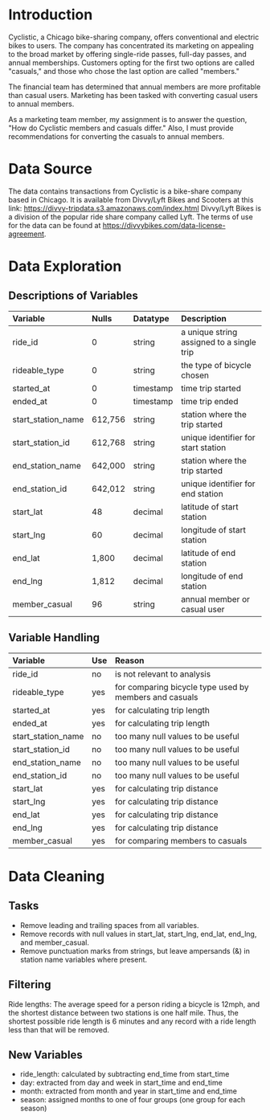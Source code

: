 # Introduction
Cyclistic, a Chicago bike-sharing company, offers conventional and electric bikes to users. The company has concentrated its marketing on appealing to the broad market by offering single-ride passes, full-day passes, and annual memberships. Customers opting for the first two options are called "casuals," and those who chose the last option are called "members."

The financial team has determined that annual members are more profitable than casual users. Marketing has been tasked with converting casual users to annual members.

As a marketing team member, my assignment is to answer the question, "How do Cyclistic members and casuals differ." Also, I must provide recommendations for converting the casuals to annual members.

# Data Source
The data contains transactions from Cyclistic is a bike-share company based in Chicago. It is available from Divvy/Lyft Bikes and Scooters at this link: https://divvy-tripdata.s3.amazonaws.com/index.html Divvy/Lyft Bikes is a division of the popular ride share company called Lyft. The terms of use for the data can be found at https://divvybikes.com/data-license-agreement.

# Data Exploration
## Descriptions of Variables
| Variable           | Nulls   | Datatype  | Description                               |
| :---               | :---    | :---      | :---                                      |
| ride_id            | 0       | string    | a unique string assigned to a single trip |
| rideable_type      | 0       | string    | the type of bicycle chosen                |
| started_at         | 0       | timestamp | time trip started                         |
| ended_at           | 0       | timestamp | time trip ended                           |
| start_station_name | 612,756 | string    | station where the trip started            |
| start_station_id   | 612,768 | string    | unique identifier for start station       |
| end_station_name   | 642,000 | string    | station where the trip started            |
| end_station_id     | 642,012 | string    | unique identifier for end station         |
| start_lat          | 48      | decimal   | latitude of start station                 |
| start_lng          | 60      | decimal   | longitude of start station                |
| end_lat            | 1,800   | decimal   | latitude of end station                   |
| end_lng            | 1,812   | decimal   | longitude of end station                  |
| member_casual      | 96      | string    | annual member or casual user              |

## Variable Handling
| Variable           | Use | Reason                                                 |
| :---               | :---| :---                                                   |
| ride_id            | no  | is not relevant to analysis                            |  
| rideable_type      | yes | for comparing bicycle type used by members and casuals |
| started_at         | yes | for calculating trip length                            |
| ended_at           | yes | for calculating trip length                            |
| start_station_name | no  | too many null values to be useful                      |
| start_station_id   | no  | too many null values to be useful                      |
| end_station_name   | no  | too many null values to be useful                      |
| end_station_id     | no  | too many null values to be useful                      |
| start_lat          | yes | for calculating trip distance                          |
| start_lng          | yes | for calculating trip distance                          |
| end_lat            | yes | for calculating trip distance                          |
| end_lng            | yes | for calculating trip distance                          |
| member_casual      | yes | for comparing members to casuals                       |

# Data Cleaning
## Tasks
- Remove leading and trailing spaces from all variables.
- Remove records with null values in start_lat, start_lng, end_lat, end_lng, and member_casual.
- Remove punctuation marks from strings, but leave ampersands (&) in station name variables where present.

## Filtering
Ride lengths:
The average speed for a person riding a bicycle is 12mph, and the shortest distance between two stations is one half mile. Thus, the shortest possible ride length is 6 minutes and any record with a ride length less than that will be removed.

## New Variables
- ride_length: calculated by subtracting end_time from start_time
- day: extracted from day and week in start_time and end_time
- month: extracted from month and year in start_time and end_time
- season: assigned months to one of four groups (one group for each season)
